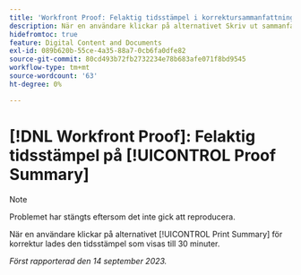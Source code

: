 ```yaml
---
title: 'Workfront Proof: Felaktig tidsstämpel i korrektursammanfattning'
description: När en användare klickar på alternativet Skriv ut sammanfattning för korrektur lades den tidsstämpel som visas till 30 minuter.
hidefromtoc: true
feature: Digital Content and Documents
exl-id: 089b620b-55ce-4a35-88a7-0cb6fa0dfe82
source-git-commit: 80cd493b72fb2732234e78b683afe071f8bd9545
workflow-type: tm+mt
source-wordcount: '63'
ht-degree: 0%

---
```


# [!DNL Workfront Proof]: Felaktig tidsstämpel på [!UICONTROL Proof Summary]

>[!NOTE]
>
>Problemet har stängts eftersom det inte gick att reproducera.

När en användare klickar på alternativet [!UICONTROL Print Summary] för korrektur lades den tidsstämpel som visas till 30 minuter.

_Först rapporterad den 14 september 2023._
